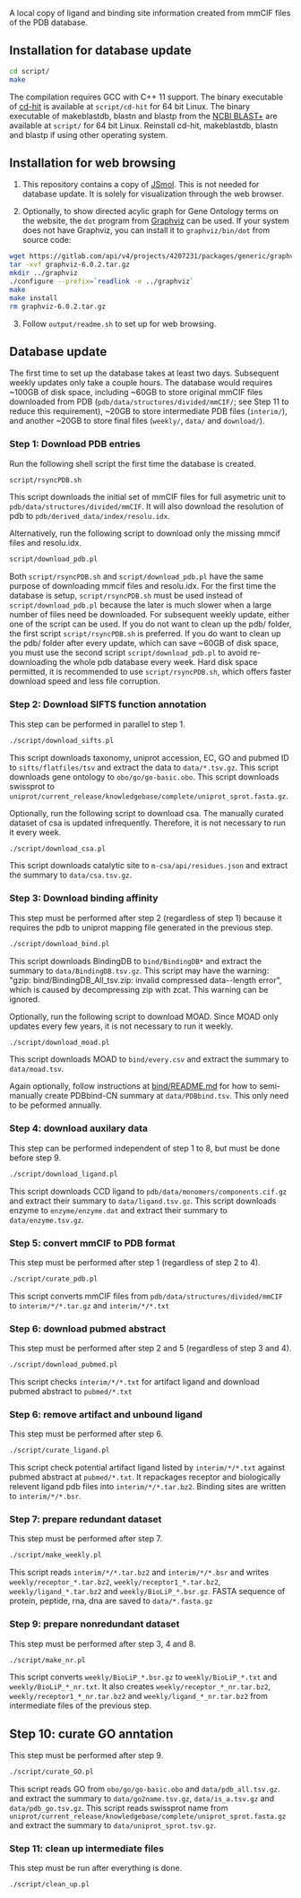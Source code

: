 A local copy of ligand and binding site information created from mmCIF files of the PDB database.

## Installation for database update ##
```bash
cd script/
make
```
The compilation requires GCC with C++ 11 support.
The binary executable of [cd-hit](https://github.com/weizhongli/cdhit) is available at ``script/cd-hit`` for 64 bit Linux.
The binary executable of makeblastdb, blastn and blastp from the [NCBI BLAST+](ftp://ftp.ncbi.nlm.nih.gov/blast/executables/blast+/LATEST/) are available at ``script/`` for 64 bit Linux.
Reinstall cd-hit, makeblastdb, blastn and blastp if using other operating system.

## Installation for web browsing ##

1. This repository contains a copy of [JSmol](https://wiki.jmol.org/index.php/JSmol). This is not needed for database update. It is solely for visualization through the web browser.

2. Optionally, to show directed acylic graph for Gene Ontology terms on the website, the ``dot`` program from [Graphviz](https://graphviz.org/) can be used. If your system does not have Graphviz, you can install it to ``graphviz/bin/dot`` from source code:
```bash
wget https://gitlab.com/api/v4/projects/4207231/packages/generic/graphviz-releases/6.0.2/graphviz-6.0.2.tar.gz
tar -xvf graphviz-6.0.2.tar.gz
mkdir ../graphviz
./configure --prefix=`readlink -e ../graphviz`
make
make install
rm graphviz-6.0.2.tar.gz
```

3. Follow ``output/readme.sh`` to set up for web browsing.

## Database update ##

The first time to set up the database takes at least two days. Subsequent weekly updates only take a couple hours. The database would requires ~100GB of disk space, including ~60GB to store original mmCIF files downloaded from PDB (``pdb/data/structures/divided/mmCIF/``; see Step 11 to reduce this requirement), ~20GB to store intermediate PDB files (``interim/``), and another ~20GB to store final files (``weekly/``, ``data/`` and ``download/``).

### Step 1: Download PDB entries ###
Run the following shell script the first time the database is created.
```bash
script/rsyncPDB.sh
```
This script downloads the initial set of mmCIF files for full asymetric unit to ``pdb/data/structures/divided/mmCIF``. It will also download the resolution of pdb to ``pdb/derived_data/index/resolu.idx``.

Alternatively, run the following script to download only the missing mmcif files and resolu.idx.
```bash
script/download_pdb.pl
```
Both ``script/rsyncPDB.sh`` and ``script/download_pdb.pl`` have the same purpose of downloading mmcif files and resolu.idx. For the first time the database is setup, ``script/rsyncPDB.sh`` must be used instead of ``script/download_pdb.pl`` because the later is much slower when a large number of files need be downloaded. For subsequent weekly update, either one of the script can be used. If you do not want to clean up the pdb/ folder, the first script ``script/rsyncPDB.sh`` is preferred. If you do want to clean up the pdb/ folder after every update, which can save ~60GB of disk space, you must use the second script ``script/download_pdb.pl`` to avoid re-downloading the whole pdb database every week. Hard disk space permitted, it is recommended to use ``script/rsyncPDB.sh``, which offers faster download speed and less file corruption.

### Step 2: Download SIFTS function annotation ###
This step can be performed in parallel to step 1.
```bash
./script/download_sifts.pl
```
This script downloads taxonomy, uniprot accession, EC, GO and pubmed ID to ``sifts/flatfiles/tsv`` and extract the data to ``data/*.tsv.gz``.
This script downloads gene ontology to ``obo/go/go-basic.obo``.
This script downloads swissprot to ``uniprot/current_release/knowledgebase/complete/uniprot_sprot.fasta.gz``.

Optionally, run the following script to download csa. The manually curated dataset of csa is updated infrequently. Therefore, it is not necessary to run it every week.
```bash
./script/download_csa.pl
```
This script downloads catalytic site to ``m-csa/api/residues.json`` and extract the summary to ``data/csa.tsv.gz``.

### Step 3: Download binding affinity ###
This step must be performed after step 2 (regardless of step 1) because it requires the pdb to uniprot mapping file generated in the previous step.
```bash
./script/download_bind.pl
```
This script downloads BindingDB to ``bind/BindingDB*`` and extract the summary to ``data/BindingDB.tsv.gz``.
This script may have the warning: "gzip: bind/BindingDB_All_tsv.zip: invalid compressed data--length error", which is caused by decompressing zip with zcat. This warning can be ignored.

Optionally, run the following script to download MOAD. Since MOAD only updates every few years, it is not necessary to run it weekly.
```bash
./script/download_moad.pl
```
This script downloads MOAD to ``bind/every.csv`` and extract the summary to ``data/moad.tsv``.

Again optionally, follow instructions at [bind/README.md](bind/README.md) for how to semi-manually create PDBbind-CN summary at ``data/PDBbind.tsv``. This only need to be peformed annually.

### Step 4: download auxilary data ###
This step can be performed independent of step 1 to 8, but must be done before step 9.
```bash
./script/download_ligand.pl
```
This script downloads CCD ligand to ``pdb/data/monomers/components.cif.gz`` and extract their summary to ``data/ligand.tsv.gz``.
This script downloads enzyme to ``enzyme/enzyme.dat`` and extract their summary to ``data/enzyme.tsv.gz``.

### Step 5: convert mmCIF to PDB format ###
This step must be performed after step 1 (regardless of step 2 to 4).
```bash
./script/curate_pdb.pl
```
This script converts mmCIF files from ``pdb/data/structures/divided/mmCIF`` to ``interim/*/*.tar.gz`` and ``interim/*/*.txt``

### Step 6: download pubmed abstract ###
This step must be performed after step 2 and 5 (regardless of step 3 and 4).
```bash
./script/download_pubmed.pl
```
This script checks ``interim/*/*.txt`` for artifact ligand and download pubmed abstract to ``pubmed/*.txt``

### Step 6: remove artifact and unbound ligand ###
This step must be performed after step 6.
```bash
./script/curate_ligand.pl
```
This script check potential artifact ligand listed by ``interim/*/*.txt`` against pubmed abstract at ``pubmed/*.txt``.
It repackages receptor and biologically relevent ligand pdb files into ``interim/*/*.tar.bz2``. 
Binding sites are written to ``interim/*/*.bsr``.

### Step 7: prepare redundant dataset ###
This step must be performed after step 7.
```bash
./script/make_weekly.pl
```
This script reads ``interim/*/*.tar.bz2`` and ``interim/*/*.bsr`` and writes ``weekly/receptor_*.tar.bz2``, ``weekly/receptor1_*.tar.bz2``, ``weekly/ligand_*.tar.bz2`` and ``weekly/BioLiP_*.bsr.gz``.
FASTA sequence of protein, peptide, rna, dna are saved to ``data/*.fasta.gz``

### Step 9: prepare nonredundant dataset ###
This step must be performed after step 3, 4 and 8.
```bash
./script/make_nr.pl
```
This script converts ``weekly/BioLiP_*.bsr.gz`` to ``weekly/BioLiP_*.txt`` and ``weekly/BioLiP_*_nr.txt``.
It also creates ``weekly/receptor_*_nr.tar.bz2``, ``weekly/receptor1_*_nr.tar.bz2`` and ``weekly/ligand_*_nr.tar.bz2`` from intermediate files of the previous step.

## Step 10: curate GO anntation ##
This step must be performed after step 9.
```bash
./script/curate_GO.pl
```
This script reads GO from ``obo/go/go-basic.obo`` and ``data/pdb_all.tsv.gz``.
and extract the summary to ``data/go2name.tsv.gz``, ``data/is_a.tsv.gz`` and ``data/pdb_go.tsv.gz``.
This script reads swissprot name from ``uniprot/current_release/knowledgebase/complete/uniprot_sprot.fasta.gz`` and extract the summary to ``data/uniprot_sprot.tsv.gz``.

### Step 11: clean up intermediate files ###
This step must be run after everything is done.
```bash
./script/clean_up.pl
```
